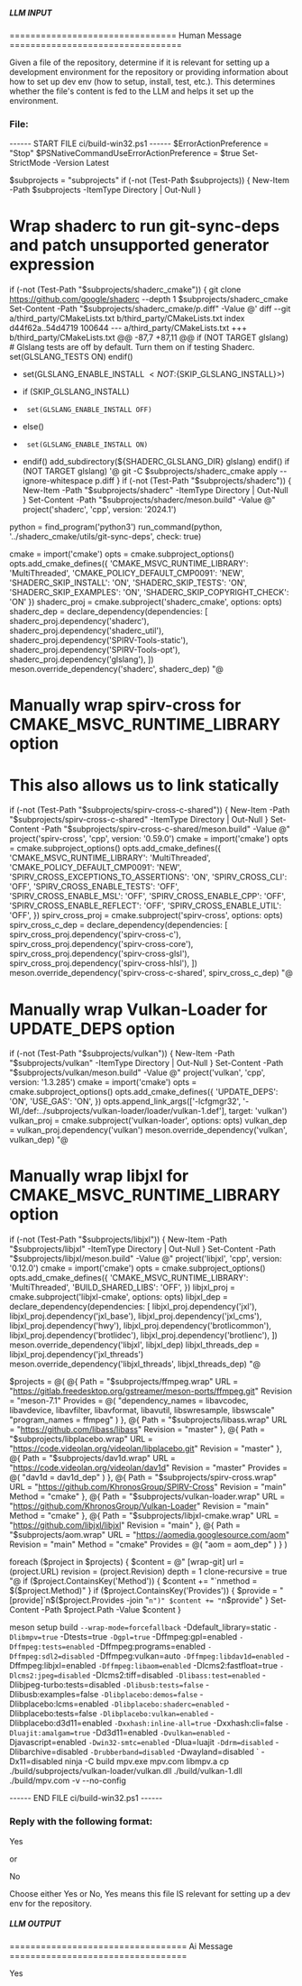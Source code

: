 ##### LLM INPUT #####
================================ Human Message =================================

Given a file of the repository, determine if it is relevant for setting up a development environment for the repository or providing information about how to set up dev env (how to setup, install, test, etc.). This determines whether the file's content is fed to the LLM and helps it set up the environment.

### File:
------ START FILE ci/build-win32.ps1 ------
$ErrorActionPreference = "Stop"
$PSNativeCommandUseErrorActionPreference = $true
Set-StrictMode -Version Latest

$subprojects = "subprojects"
if (-not (Test-Path $subprojects)) {
    New-Item -Path $subprojects -ItemType Directory | Out-Null
}

# Wrap shaderc to run git-sync-deps and patch unsupported generator expression
if (-not (Test-Path "$subprojects/shaderc_cmake")) {
    git clone https://github.com/google/shaderc --depth 1 $subprojects/shaderc_cmake
    Set-Content -Path "$subprojects/shaderc_cmake/p.diff" -Value @'
diff --git a/third_party/CMakeLists.txt b/third_party/CMakeLists.txt
index d44f62a..54d4719 100644
--- a/third_party/CMakeLists.txt
+++ b/third_party/CMakeLists.txt
@@ -87,7 +87,11 @@ if (NOT TARGET glslang)
       # Glslang tests are off by default. Turn them on if testing Shaderc.
       set(GLSLANG_TESTS ON)
     endif()
-    set(GLSLANG_ENABLE_INSTALL $<NOT:${SKIP_GLSLANG_INSTALL}>)
+    if (SKIP_GLSLANG_INSTALL)
+      set(GLSLANG_ENABLE_INSTALL OFF)
+    else()
+      set(GLSLANG_ENABLE_INSTALL ON)
+    endif()
     add_subdirectory(${SHADERC_GLSLANG_DIR} glslang)
   endif()
   if (NOT TARGET glslang)
'@
    git -C $subprojects/shaderc_cmake apply --ignore-whitespace p.diff
}
if (-not (Test-Path "$subprojects/shaderc")) {
    New-Item -Path "$subprojects/shaderc" -ItemType Directory | Out-Null
}
Set-Content -Path "$subprojects/shaderc/meson.build" -Value @"
project('shaderc', 'cpp', version: '2024.1')

python = find_program('python3')
run_command(python, '../shaderc_cmake/utils/git-sync-deps', check: true)

cmake = import('cmake')
opts = cmake.subproject_options()
opts.add_cmake_defines({
    'CMAKE_MSVC_RUNTIME_LIBRARY': 'MultiThreaded',
    'CMAKE_POLICY_DEFAULT_CMP0091': 'NEW',
    'SHADERC_SKIP_INSTALL': 'ON',
    'SHADERC_SKIP_TESTS': 'ON',
    'SHADERC_SKIP_EXAMPLES': 'ON',
    'SHADERC_SKIP_COPYRIGHT_CHECK': 'ON'
})
shaderc_proj = cmake.subproject('shaderc_cmake', options: opts)
shaderc_dep = declare_dependency(dependencies: [
    shaderc_proj.dependency('shaderc'),
    shaderc_proj.dependency('shaderc_util'),
    shaderc_proj.dependency('SPIRV-Tools-static'),
    shaderc_proj.dependency('SPIRV-Tools-opt'),
    shaderc_proj.dependency('glslang'),
])
meson.override_dependency('shaderc', shaderc_dep)
"@

# Manually wrap spirv-cross for CMAKE_MSVC_RUNTIME_LIBRARY option
# This also allows us to link statically
if (-not (Test-Path "$subprojects/spirv-cross-c-shared")) {
    New-Item -Path "$subprojects/spirv-cross-c-shared" -ItemType Directory | Out-Null
}
Set-Content -Path "$subprojects/spirv-cross-c-shared/meson.build" -Value @"
project('spirv-cross', 'cpp', version: '0.59.0')
cmake = import('cmake')
opts = cmake.subproject_options()
opts.add_cmake_defines({
    'CMAKE_MSVC_RUNTIME_LIBRARY': 'MultiThreaded',
    'CMAKE_POLICY_DEFAULT_CMP0091': 'NEW',
    'SPIRV_CROSS_EXCEPTIONS_TO_ASSERTIONS': 'ON',
    'SPIRV_CROSS_CLI': 'OFF',
    'SPIRV_CROSS_ENABLE_TESTS': 'OFF',
    'SPIRV_CROSS_ENABLE_MSL': 'OFF',
    'SPIRV_CROSS_ENABLE_CPP': 'OFF',
    'SPIRV_CROSS_ENABLE_REFLECT': 'OFF',
    'SPIRV_CROSS_ENABLE_UTIL': 'OFF',
})
spirv_cross_proj = cmake.subproject('spirv-cross', options: opts)
spirv_cross_c_dep = declare_dependency(dependencies: [
    spirv_cross_proj.dependency('spirv-cross-c'),
    spirv_cross_proj.dependency('spirv-cross-core'),
    spirv_cross_proj.dependency('spirv-cross-glsl'),
    spirv_cross_proj.dependency('spirv-cross-hlsl'),
])
meson.override_dependency('spirv-cross-c-shared', spirv_cross_c_dep)
"@

# Manually wrap Vulkan-Loader for UPDATE_DEPS option
if (-not (Test-Path "$subprojects/vulkan")) {
    New-Item -Path "$subprojects/vulkan" -ItemType Directory | Out-Null
}
Set-Content -Path "$subprojects/vulkan/meson.build" -Value @"
project('vulkan', 'cpp', version: '1.3.285')
cmake = import('cmake')
opts = cmake.subproject_options()
opts.add_cmake_defines({
    'UPDATE_DEPS': 'ON',
    'USE_GAS': 'ON',
})
opts.append_link_args(['-lcfgmgr32', '-Wl,/def:../subprojects/vulkan-loader/loader/vulkan-1.def'], target: 'vulkan')
vulkan_proj = cmake.subproject('vulkan-loader', options: opts)
vulkan_dep = vulkan_proj.dependency('vulkan')
meson.override_dependency('vulkan', vulkan_dep)
"@

# Manually wrap libjxl for CMAKE_MSVC_RUNTIME_LIBRARY option
if (-not (Test-Path "$subprojects/libjxl")) {
    New-Item -Path "$subprojects/libjxl" -ItemType Directory | Out-Null
}
Set-Content -Path "$subprojects/libjxl/meson.build" -Value @"
project('libjxl', 'cpp', version: '0.12.0')
cmake = import('cmake')
opts = cmake.subproject_options()
opts.add_cmake_defines({
    'CMAKE_MSVC_RUNTIME_LIBRARY': 'MultiThreaded',
    'BUILD_SHARED_LIBS': 'OFF',
})
libjxl_proj = cmake.subproject('libjxl-cmake', options: opts)
libjxl_dep = declare_dependency(dependencies: [
    libjxl_proj.dependency('jxl'),
    libjxl_proj.dependency('jxl_base'),
    libjxl_proj.dependency('jxl_cms'),
    libjxl_proj.dependency('hwy'),
    libjxl_proj.dependency('brotlicommon'),
    libjxl_proj.dependency('brotlidec'),
    libjxl_proj.dependency('brotlienc'),
])
meson.override_dependency('libjxl', libjxl_dep)
libjxl_threads_dep = libjxl_proj.dependency('jxl_threads')
meson.override_dependency('libjxl_threads', libjxl_threads_dep)
"@

$projects = @(
    @{
        Path = "$subprojects/ffmpeg.wrap"
        URL = "https://gitlab.freedesktop.org/gstreamer/meson-ports/ffmpeg.git"
        Revision = "meson-7.1"
        Provides = @(
            "dependency_names = libavcodec, libavdevice, libavfilter, libavformat, libavutil, libswresample, libswscale"
            "program_names = ffmpeg"
        )
    },
    @{
        Path = "$subprojects/libass.wrap"
        URL = "https://github.com/libass/libass"
        Revision = "master"
    },
    @{
        Path = "$subprojects/libplacebo.wrap"
        URL = "https://code.videolan.org/videolan/libplacebo.git"
        Revision = "master"
    },
    @{
        Path = "$subprojects/dav1d.wrap"
        URL = "https://code.videolan.org/videolan/dav1d"
        Revision = "master"
        Provides = @(
            "dav1d = dav1d_dep"
        )
    },
    @{
        Path = "$subprojects/spirv-cross.wrap"
        URL = "https://github.com/KhronosGroup/SPIRV-Cross"
        Revision = "main"
        Method = "cmake"
    },
    @{
        Path = "$subprojects/vulkan-loader.wrap"
        URL = "https://github.com/KhronosGroup/Vulkan-Loader"
        Revision = "main"
        Method = "cmake"
    },
    @{
        Path = "$subprojects/libjxl-cmake.wrap"
        URL = "https://github.com/libjxl/libjxl"
        Revision = "main"
    },
    @{
        Path = "$subprojects/aom.wrap"
        URL = "https://aomedia.googlesource.com/aom"
        Revision = "main"
        Method = "cmake"
        Provides = @(
            "aom = aom_dep"
        )
    }
)

foreach ($project in $projects) {
    $content = @"
[wrap-git]
url = $($project.URL)
revision = $($project.Revision)
depth = 1
clone-recursive = true
"@
    if ($project.ContainsKey('Method')) {
        $content += "`nmethod = $($project.Method)"
    }
    if ($project.ContainsKey('Provides')) {
        $provide = "[provide]`n$($project.Provides -join "`n")"
        $content += "`n$provide"
    }
    Set-Content -Path $project.Path -Value $content
}

meson setup build `
    --wrap-mode=forcefallback `
    -Ddefault_library=static `
    -Dlibmpv=true `
    -Dtests=true `
    -Dgpl=true `
    -Dffmpeg:gpl=enabled `
    -Dffmpeg:tests=enabled `
    -Dffmpeg:programs=enabled `
    -Dffmpeg:sdl2=disabled `
    -Dffmpeg:vulkan=auto `
    -Dffmpeg:libdav1d=enabled `
    -Dffmpeg:libjxl=enabled `
    -Dffmpeg:libaom=enabled `
    -Dlcms2:fastfloat=true `
    -Dlcms2:jpeg=disabled `
    -Dlcms2:tiff=disabled `
    -Dlibass:test=enabled `
    -Dlibjpeg-turbo:tests=disabled `
    -Dlibusb:tests=false `
    -Dlibusb:examples=false `
    -Dlibplacebo:demos=false `
    -Dlibplacebo:lcms=enabled `
    -Dlibplacebo:shaderc=enabled `
    -Dlibplacebo:tests=false `
    -Dlibplacebo:vulkan=enabled `
    -Dlibplacebo:d3d11=enabled `
    -Dxxhash:inline-all=true `
    -Dxxhash:cli=false `
    -Dluajit:amalgam=true `
    -Dd3d11=enabled `
    -Dvulkan=enabled `
    -Djavascript=enabled `
    -Dwin32-smtc=enabled `
    -Dlua=luajit `
    -Ddrm=disabled `
    -Dlibarchive=disabled `
    -Drubberband=disabled `
    -Dwayland=disabled `
    -Dx11=disabled
ninja -C build mpv.exe mpv.com libmpv.a
cp ./build/subprojects/vulkan-loader/vulkan.dll ./build/vulkan-1.dll
./build/mpv.com -v --no-config

------ END FILE ci/build-win32.ps1 ------

### Reply with the following format:

<rel>Yes</rel>

or

<rel>No</rel>

Choose either Yes or No, Yes means this file IS relevant for setting up a dev env for the repository.

##### LLM OUTPUT #####
================================== Ai Message ==================================

<rel>Yes</rel>